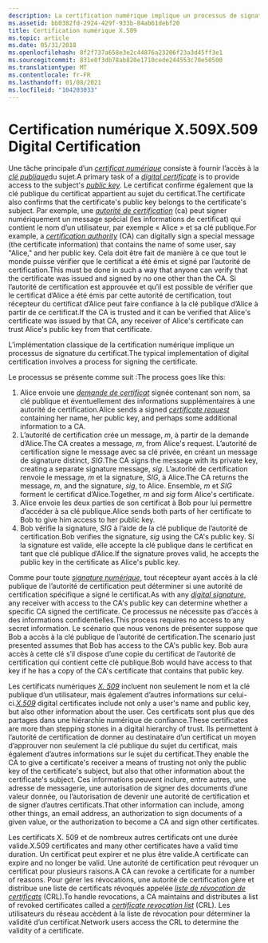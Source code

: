 ```yaml
---
description: La certification numérique implique un processus de signature du certificat. Ce processus est décrit.
ms.assetid: bb0382fd-2924-429f-933b-84ab61debf20
title: Certification numérique X.509
ms.topic: article
ms.date: 05/31/2018
ms.openlocfilehash: 8f2f737a658e3e2c44876a23206f23a3d45ff3e1
ms.sourcegitcommit: 831e8f3db78ab820e1710cede244553c70e50500
ms.translationtype: MT
ms.contentlocale: fr-FR
ms.lasthandoff: 01/08/2021
ms.locfileid: "104203033"
---
```

# <a name="x509-digital-certification"></a><span data-ttu-id="1de42-104">Certification numérique X.509</span><span class="sxs-lookup"><span data-stu-id="1de42-104">X.509 Digital Certification</span></span>

<span data-ttu-id="1de42-105">Une tâche principale d’un [*certificat numérique*](../secgloss/d-gly.md) consiste à fournir l’accès à la [*clé publique*](../secgloss/p-gly.md)du sujet.</span><span class="sxs-lookup"><span data-stu-id="1de42-105">A primary task of a [*digital certificate*](../secgloss/d-gly.md) is to provide access to the subject's [*public key*](../secgloss/p-gly.md).</span></span> <span data-ttu-id="1de42-106">Le certificat confirme également que la clé publique du certificat appartient au sujet du certificat.</span><span class="sxs-lookup"><span data-stu-id="1de42-106">The certificate also confirms that the certificate's public key belongs to the certificate's subject.</span></span> <span data-ttu-id="1de42-107">Par exemple, une [*autorité de certification*](../secgloss/c-gly.md) (ca) peut signer numériquement un message spécial (les informations de certificat) qui contient le nom d’un utilisateur, par exemple « Alice » et sa clé publique.</span><span class="sxs-lookup"><span data-stu-id="1de42-107">For example, a [*certification authority*](../secgloss/c-gly.md) (CA) can digitally sign a special message (the certificate information) that contains the name of some user, say "Alice," and her public key.</span></span> <span data-ttu-id="1de42-108">Cela doit être fait de manière à ce que tout le monde puisse vérifier que le certificat a été émis et signé par l’autorité de certification.</span><span class="sxs-lookup"><span data-stu-id="1de42-108">This must be done in such a way that anyone can verify that the certificate was issued and signed by no one other than the CA.</span></span> <span data-ttu-id="1de42-109">Si l’autorité de certification est approuvée et qu’il est possible de vérifier que le certificat d’Alice a été émis par cette autorité de certification, tout récepteur du certificat d’Alice peut faire confiance à la clé publique d’Alice à partir de ce certificat.</span><span class="sxs-lookup"><span data-stu-id="1de42-109">If the CA is trusted and it can be verified that Alice's certificate was issued by that CA, any receiver of Alice's certificate can trust Alice's public key from that certificate.</span></span>

<span data-ttu-id="1de42-110">L’implémentation classique de la certification numérique implique un processus de signature du certificat.</span><span class="sxs-lookup"><span data-stu-id="1de42-110">The typical implementation of digital certification involves a process for signing the certificate.</span></span>

<span data-ttu-id="1de42-111">Le processus se présente comme suit :</span><span class="sxs-lookup"><span data-stu-id="1de42-111">The process goes like this:</span></span>

1.  <span data-ttu-id="1de42-112">Alice envoie une [*demande de certificat*](../secgloss/c-gly.md) signée contenant son nom, sa clé publique et éventuellement des informations supplémentaires à une autorité de certification.</span><span class="sxs-lookup"><span data-stu-id="1de42-112">Alice sends a signed [*certificate request*](../secgloss/c-gly.md) containing her name, her public key, and perhaps some additional information to a CA.</span></span>
2.  <span data-ttu-id="1de42-113">L’autorité de certification crée un message, *m*, à partir de la demande d’Alice.</span><span class="sxs-lookup"><span data-stu-id="1de42-113">The CA creates a message, *m*, from Alice's request.</span></span> <span data-ttu-id="1de42-114">L’autorité de certification signe le message avec sa clé privée, en créant un message de signature distinct, *SIG*.</span><span class="sxs-lookup"><span data-stu-id="1de42-114">The CA signs the message with its private key, creating a separate signature message, *sig*.</span></span> <span data-ttu-id="1de42-115">L’autorité de certification renvoie le message, *m* et la signature, *SIG*, à Alice.</span><span class="sxs-lookup"><span data-stu-id="1de42-115">The CA returns the message, *m*, and the signature, *sig*, to Alice.</span></span> <span data-ttu-id="1de42-116">Ensemble, *m* et *SIG* forment le certificat d’Alice.</span><span class="sxs-lookup"><span data-stu-id="1de42-116">Together, *m* and *sig* form Alice's certificate.</span></span>
3.  <span data-ttu-id="1de42-117">Alice envoie les deux parties de son certificat à Bob pour lui permettre d’accéder à sa clé publique.</span><span class="sxs-lookup"><span data-stu-id="1de42-117">Alice sends both parts of her certificate to Bob to give him access to her public key.</span></span>
4.  <span data-ttu-id="1de42-118">Bob vérifie la signature, *SIG* à l’aide de la clé publique de l’autorité de certification.</span><span class="sxs-lookup"><span data-stu-id="1de42-118">Bob verifies the signature, *sig* using the CA's public key.</span></span> <span data-ttu-id="1de42-119">Si la signature est valide, elle accepte la clé publique dans le certificat en tant que clé publique d’Alice.</span><span class="sxs-lookup"><span data-stu-id="1de42-119">If the signature proves valid, he accepts the public key in the certificate as Alice's public key.</span></span>

<span data-ttu-id="1de42-120">Comme pour toute [*signature numérique*](../secgloss/d-gly.md), tout récepteur ayant accès à la clé publique de l’autorité de certification peut déterminer si une autorité de certification spécifique a signé le certificat.</span><span class="sxs-lookup"><span data-stu-id="1de42-120">As with any [*digital signature*](../secgloss/d-gly.md), any receiver with access to the CA's public key can determine whether a specific CA signed the certificate.</span></span> <span data-ttu-id="1de42-121">Ce processus ne nécessite pas d’accès à des informations confidentielles.</span><span class="sxs-lookup"><span data-stu-id="1de42-121">This process requires no access to any secret information.</span></span> <span data-ttu-id="1de42-122">Le scénario que nous venons de présenter suppose que Bob a accès à la clé publique de l’autorité de certification.</span><span class="sxs-lookup"><span data-stu-id="1de42-122">The scenario just presented assumes that Bob has access to the CA's public key.</span></span> <span data-ttu-id="1de42-123">Bob aura accès à cette clé s’il dispose d’une copie du certificat de l’autorité de certification qui contient cette clé publique.</span><span class="sxs-lookup"><span data-stu-id="1de42-123">Bob would have access to that key if he has a copy of the CA's certificate that contains that public key.</span></span>

<span data-ttu-id="1de42-124">Les certificats numériques [*X. 509*](../secgloss/x-gly.md) incluent non seulement le nom et la clé publique d’un utilisateur, mais également d’autres informations sur celui-ci.</span><span class="sxs-lookup"><span data-stu-id="1de42-124">[*X.509*](../secgloss/x-gly.md) digital certificates include not only a user's name and public key, but also other information about the user.</span></span> <span data-ttu-id="1de42-125">Ces certificats sont plus que des partages dans une hiérarchie numérique de confiance.</span><span class="sxs-lookup"><span data-stu-id="1de42-125">These certificates are more than stepping stones in a digital hierarchy of trust.</span></span> <span data-ttu-id="1de42-126">Ils permettent à l’autorité de certification de donner au destinataire d’un certificat un moyen d’approuver non seulement la clé publique du sujet du certificat, mais également d’autres informations sur le sujet du certificat.</span><span class="sxs-lookup"><span data-stu-id="1de42-126">They enable the CA to give a certificate's receiver a means of trusting not only the public key of the certificate's subject, but also that other information about the certificate's subject.</span></span> <span data-ttu-id="1de42-127">Ces informations peuvent inclure, entre autres, une adresse de messagerie, une autorisation de signer des documents d’une valeur donnée, ou l’autorisation de devenir une autorité de certification et de signer d’autres certificats.</span><span class="sxs-lookup"><span data-stu-id="1de42-127">That other information can include, among other things, an email address, an authorization to sign documents of a given value, or the authorization to become a CA and sign other certificates.</span></span>

<span data-ttu-id="1de42-128">Les certificats X. 509 et de nombreux autres certificats ont une durée valide.</span><span class="sxs-lookup"><span data-stu-id="1de42-128">X.509 certificates and many other certificates have a valid time duration.</span></span> <span data-ttu-id="1de42-129">Un certificat peut expirer et ne plus être valide.</span><span class="sxs-lookup"><span data-stu-id="1de42-129">A certificate can expire and no longer be valid.</span></span> <span data-ttu-id="1de42-130">Une autorité de certification peut révoquer un certificat pour plusieurs raisons.</span><span class="sxs-lookup"><span data-stu-id="1de42-130">A CA can revoke a certificate for a number of reasons.</span></span> <span data-ttu-id="1de42-131">Pour gérer les révocations, une autorité de certification gère et distribue une liste de certificats révoqués appelée [*liste de révocation de certificats*](../secgloss/c-gly.md) (CRL).</span><span class="sxs-lookup"><span data-stu-id="1de42-131">To handle revocations, a CA maintains and distributes a list of revoked certificates called a [*certificate revocation list*](../secgloss/c-gly.md) (CRL).</span></span> <span data-ttu-id="1de42-132">Les utilisateurs du réseau accèdent à la liste de révocation pour déterminer la validité d’un certificat.</span><span class="sxs-lookup"><span data-stu-id="1de42-132">Network users access the CRL to determine the validity of a certificate.</span></span>

 

 

